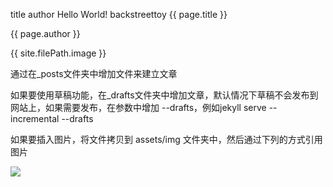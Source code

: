 title	author
Hello World!
backstreettoy
{{ page.title }}

{{ page.author }}

{{ site.filePath.image }}

通过在_posts文件夹中增加文件来建立文章

如果要使用草稿功能，在_drafts文件夹中增加文章，默认情况下草稿不会发布到网站上，如果需要发布，在参数中增加 --drafts，例如jekyll serve --incremental --drafts

如果要插入图片，将文件拷贝到 assets/img 文件夹中，然后通过下列的方式引用图片

<img src="{{site.filePath.image}}/filename " />

